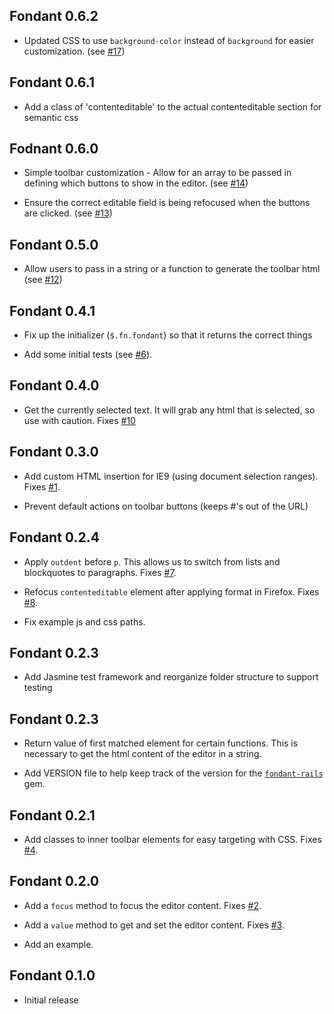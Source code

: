 ## Fondant 0.6.2 ##

* Updated CSS to use `background-color` instead of `background` for easier customization.
  (see [#17](https://github.com/ovenbits-ingredients/issues/17))

## Fondant 0.6.1 ##

* Add a class of 'contenteditable' to the actual contenteditable section for semantic css

## Fodnant 0.6.0 ##

* Simple toolbar customization - Allow for an array to be passed in defining which buttons to show
  in the editor. (see [#14](https://github.com/ovenbits-ingredients/fondant/issues/14))

* Ensure the correct editable field is being refocused when the buttons are clicked.
  (see [#13](https://github.com/ovenbits-ingredients/fondant/issues/13))

## Fondant 0.5.0 ##

* Allow users to pass in a string or a function to generate the toolbar html
  (see [#12](https://github.com/ovenbits-ingredients/fondant/issues/12))

## Fondant 0.4.1 ##

* Fix up the initializer (`$.fn.fondant`) so that it returns the correct things

* Add some initial tests (see [#6](https://github.com/ovenbits-ingredients/fondant/issues/6)).

## Fondant 0.4.0 ##

* Get the currently selected text. It will grab any html that is selected, so
  use with caution.
  Fixes [#10](https://github.com/ovenbits-ingredients/fondant/issues/10)

## Fondant 0.3.0 ##

* Add custom HTML insertion for IE9 (using document selection ranges).
  Fixes [#1](https://github.com/ovenbits-ingredients/fondant/issues/1).

* Prevent default actions on toolbar buttons (keeps #'s out of the URL)


## Fondant 0.2.4 ##

* Apply `outdent` before `p`. This allows us to switch from lists and
  blockquotes to paragraphs.
  Fixes [#7](https://github.com/ovenbits-ingredients/fondant/issues/7).

* Refocus `contenteditable` element after applying format in Firefox.
  Fixes [#8](https://github.com/ovenbits-ingredients/fondant/issues/8).

* Fix example js and css paths.


## Fondant 0.2.3 ##

* Add Jasmine test framework and reorganize folder structure to support testing


## Fondant 0.2.3 ##

* Return value of first matched element for certain functions. This is
  necessary to get the html content of the editor in a string.

* Add VERSION file to help keep track of the version for the
  [`fondant-rails`][fr] gem.

  [fr]: https://github.com/ovenbits-ingredients/fondant-rails


## Fondant 0.2.1 ##

* Add classes to inner toolbar elements for easy targeting with CSS.
  Fixes [#4](https://github.com/ovenbits-ingredients/fondant/issues/4).

## Fondant 0.2.0 ##

* Add a `focus` method to focus the editor content.
  Fixes [#2](https://github.com/ovenbits-ingredients/fondant/issues/2).

* Add a `value` method to get and set the editor content.
  Fixes [#3](https://github.com/ovenbits-ingredients/fondant/issues/3).

* Add an example.


## Fondant 0.1.0 ##

* Initial release

